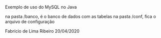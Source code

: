 Exemplo de uso do MySQL no Java

na pasta /banco, é o banco de dados com as tabelas
na pasta /conf, fica o arquivo de configuração


Fabrício de Lima Ribeiro
20/04/2020
